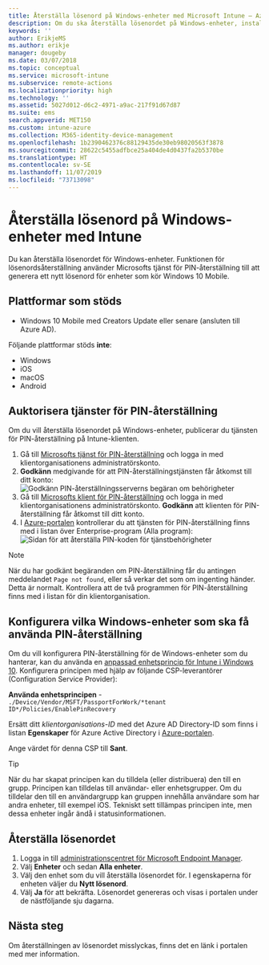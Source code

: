 ```yaml
---
title: Återställa lösenord på Windows-enheter med Microsoft Intune – Azure | Microsoft Docs
description: Om du ska återställa lösenordet på Windows-enheter, installerar du Microsofts tjänst för PIN-återställning och Microsofts klient för PIN-återställning, skapar en enhetsprincip med ditt katalog-ID för Azure Active Directory och återställer sedan lösenordet i Azure-portalen med Microsoft Intune.
keywords: ''
author: ErikjeMS
ms.author: erikje
manager: dougeby
ms.date: 03/07/2018
ms.topic: conceptual
ms.service: microsoft-intune
ms.subservice: remote-actions
ms.localizationpriority: high
ms.technology: ''
ms.assetid: 5027d012-d6c2-4971-a9ac-217f91d67d87
ms.suite: ems
search.appverid: MET150
ms.custom: intune-azure
ms.collection: M365-identity-device-management
ms.openlocfilehash: 1b2390462376c88129435de30eb98020563f3878
ms.sourcegitcommit: 28622c5455adfbce25a404de4d0437fa2b5370be
ms.translationtype: HT
ms.contentlocale: sv-SE
ms.lasthandoff: 11/07/2019
ms.locfileid: "73713098"
---
```

# <a name="reset-the-passcode-on-windows-devices-using-intune"></a>Återställa lösenord på Windows-enheter med Intune

Du kan återställa lösenordet för Windows-enheter. Funktionen för lösenordsåterställning använder Microsofts tjänst för PIN-återställning till att generera ett nytt lösenord för enheter som kör Windows 10 Mobile. 

## <a name="supported-platforms"></a>Plattformar som stöds

- Windows 10 Mobile med Creators Update eller senare (ansluten till Azure AD).

Följande plattformar stöds **inte**:
- Windows
- iOS
- macOS
- Android

## <a name="authorize-the-pin-reset-services"></a>Auktorisera tjänster för PIN-återställning

Om du vill återställa lösenordet på Windows-enheter, publicerar du tjänsten för PIN-återställning på Intune-klienten.

1. Gå till [Microsofts tjänst för PIN-återställning](https://login.windows.net/common/oauth2/authorize?response_type=code&client_id=b8456c59-1230-44c7-a4a2-99b085333e84&resource=https%3A%2F%2Fgraph.windows.net&redirect_uri=https%3A%2F%2Fcred.microsoft.com&state=e9191523-6c2f-4f1d-a4f9-c36f26f89df0&prompt=admin_consent) och logga in med klientorganisationens administratörskonto.
2. **Godkänn** medgivande för att PIN-återställningstjänsten får åtkomst till ditt konto: ![Godkänn PIN-återställningsserverns begäran om behörigheter](./media/device-windows-pin-reset/pin-reset-service-home-screen.png)
3. Gå till [Microsofts klient för PIN-återställning](https://login.windows.net/common/oauth2/authorize?response_type=code&client_id=9115dd05-fad5-4f9c-acc7-305d08b1b04e&resource=https%3A%2F%2Fcred.microsoft.com%2F&redirect_uri=ms-appx-web%3A%2F%2FMicrosoft.AAD.BrokerPlugin%2F9115dd05-fad5-4f9c-acc7-305d08b1b04e&state=6765f8c5-f4a7-4029-b667-46a6776ad611&prompt=admin_consent) och logga in med klientorganisationens administratörskonto. **Godkänn** att klienten för PIN-återställning får åtkomst till ditt konto.
4. I [Azure-portalen](https://portal.azure.com) kontrollerar du att tjänsten för PIN-återställning finns med i listan över Enterprise-program (Alla program): ![Sidan för att återställa PIN-koden för tjänstbehörigheter](./media/device-windows-pin-reset/pin-reset-service-application.png)

> [!NOTE]
> När du har godkänt begäranden om PIN-återställning får du antingen meddelandet `Page not found`, eller så verkar det som om ingenting händer. Detta är normalt. Kontrollera att de två programmen för PIN-återställning finns med i listan för din klientorganisation.

## <a name="configure-windows-devices-to-use-pin-reset"></a>Konfigurera vilka Windows-enheter som ska få använda PIN-återställning

Om du vill konfigurera PIN-återställning för de Windows-enheter som du hanterar, kan du använda en [anpassad enhetsprincip för Intune i Windows 10](../configuration/custom-settings-windows-10.md). Konfigurera principen med hjälp av följande CSP-leverantörer (Configuration Service Provider):

**Använda enhetsprincipen** - `./Device/Vendor/MSFT/PassportForWork/*tenant ID*/Policies/EnablePinRecovery`

Ersätt ditt *klientorganisations-ID* med det Azure AD Directory-ID som finns i listan **Egenskaper** för Azure Active Directory i [Azure-portalen](https://portal.azure.com).

Ange värdet för denna CSP till **Sant**.

> [!TIP]
> När du har skapat principen kan du tilldela (eller distribuera) den till en grupp. Principen kan tilldelas till användar- eller enhetsgrupper. Om du tilldelar den till en användargrupp kan gruppen innehålla användare som har andra enheter, till exempel iOS. Tekniskt sett tillämpas principen inte, men dessa enheter ingår ändå i statusinformationen.

## <a name="reset-the-passcode"></a>Återställa lösenordet

1. Logga in till [administrationscentret för Microsoft Endpoint Manager](https://go.microsoft.com/fwlink/?linkid=2109431). 
2. Välj **Enheter** och sedan **Alla enheter**.
3. Välj den enhet som du vill återställa lösenordet för. I egenskaperna för enheten väljer du **Nytt lösenord**.
4. Välj **Ja** för att bekräfta. Lösenordet genereras och visas i portalen under de nästföljande sju dagarna.

## <a name="next-step"></a>Nästa steg

Om återställningen av lösenordet misslyckas, finns det en länk i portalen med mer information.
